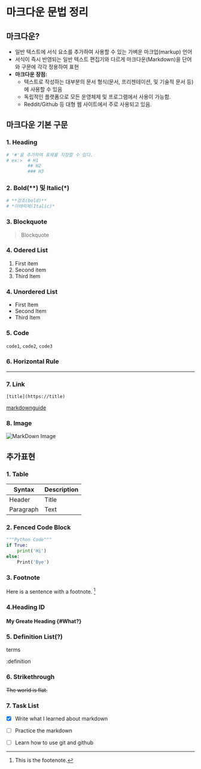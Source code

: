 # 마크다운 문법 정리

## 마크다운?

- 일반 텍스트에 서식 요소를 추가하여 사용할 수 있는 가벼운 마크업(markup) 언어
- 서식이 즉시 반영되는 일반 텍스트 편집기와 다르게 마크다운(Markdown)을 단어와 구문에 각각 정용하여 표현
- **마크다운 장점:**
  - 텍스트로 작성하는 대부분의 문서 형식(문서, 프리젠테이션, 및 기술적 문서 등)에 사용할 수 있음
  - 독립적인 플랫폼으로 모든 운영체제 및 프로그램에서 사용이 가능함.
  - Reddit/Github 등 대형 웹 사이트에서 주로 사용되고 있음.

## 마크다운 기본 구문

### 1. Heading

```python
# '#'을 추가하여 표제를 지정할 수 있다.
# ex:>  # H1
	    ## H2
        ### H3
```

### 2. Bold(\*\*) 및 Italic(\*)

```python
# **강조(bold)**
# *이태릭체(Italic)*
```

### 3.  Blockquote

> Blockquote

### 4. Odered List

1. First item
2. Second item
3. Third Item

### 4. Unordered List

- First Item
- Second Item
- Third Item

### 5. Code

`code1`, `code2`, `code3`

### 6. Horizontal Rule

---

### 7. Link

`[title](https://title)`

[markdownguide](https://markdownguide.org)

### 8. Image

![MarkDown Image](https://upload.wikimedia.org/wikipedia/commons/4/48/Markdown-mark.svg)

## 추가표현

### 1. Table

| Syntax    | Description |
| --------- | ----------- |
| Header    | Title       |
| Paragraph | Text        |

### 2. Fenced Code Block


```python
"""Python Code"""
if True:
    print('Hi')
else:
    Print('Bye')
```

### 3. Footnote

Here is a sentence with a footnote. [^1]

[^1]: This is the footenote.

### 4.Heading ID

#### My Greate Heading {#What?}

### 5. Definition List(?)

terms

:definition

### 6. Strikethrough

~~The world is flat.~~

### 7. Task List

- [x] Write what I learned about markdown
- [ ] Practice the markdown
- [ ] Learn how to use git and github









